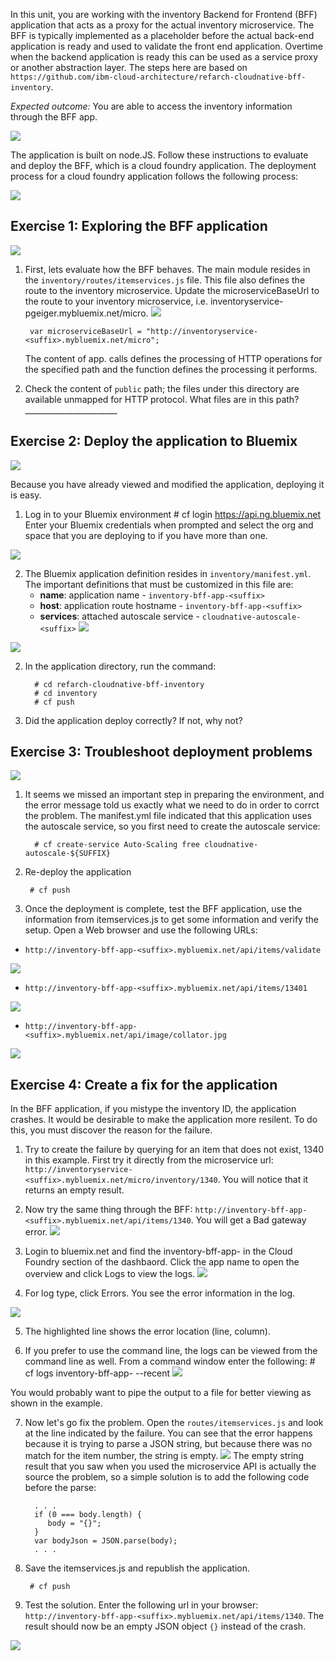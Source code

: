 In this unit, you are working with the inventory Backend for Frontend (BFF) application that acts as a proxy for the actual inventory microservice.
The BFF is typically implemented as a placeholder before the actual back-end application is ready and used to validate the front end application.
Overtime when the backend application is ready this can be used as a service proxy or another abstraction layer.
The steps here are based on `https://github.com/ibm-cloud-architecture/refarch-cloudnative-bff-inventory`.*Expected outcome:* You are able to access the inventory information through the BFF app.![](images/invbffarchitecture.png)The application is built on node.JS. Follow these instructions to evaluate and deploy the BFF, which is a cloud foundry application. The deployment process for a cloud foundry application follows the following process:![](images/deploymentprocess.png)## Exercise 1: Exploring the BFF application ![](images/step1.png) 1. First, lets evaluate how the BFF behaves. The main module resides in the `inventory/routes/itemservices.js` file. This file also defines the route to the inventory microservice. Update the microserviceBaseUrl to the route to your inventory microservice, i.e. inventoryservice-pgeiger.mybluemix.net/micro.![](images/itemservicesfile.png)        var microserviceBaseUrl = "http://inventoryservice-<suffix>.mybluemix.net/micro";    The content of app.<METHOD> calls defines the processing of HTTP operations for the specified path and the function defines the processing it performs.2. Check the content of `public` path; the files under this directory are available unmapped for HTTP protocol. What files are in this path? _______________________## Exercise 2: Deploy the application to Bluemix ![](images/step2.png) Because you have already viewed and modified the application, deploying it is easy.1. Log in to your Bluemix environment
		  # cf login https://api.ng.bluemix.net Enter your Bluemix credentials when prompted and select the org and space that you are deploying to if you have more than one. ![](images/step3.png)2. The Bluemix application definition resides in `inventory/manifest.yml`. The important definitions that must be customized in this file are:   - **name**: application name - `inventory-bff-app-<suffix>`   - **host**: application route hostname - `inventory-bff-app-<suffix>`   - **services**: attached autoscale service - `cloudnative-autoscale-<suffix>` ![](images/inventorymanifest.png) ![](images/step4.png)2. In the application directory, run the command:         # cd refarch-cloudnative-bff-inventory         # cd inventory         # cf push3. Did the application deploy correctly? If not, why not?

## Exercise 3: Troubleshoot deployment problems![](images/step5.png)1. It seems we missed an important step in preparing the environment, and the error message told us exactly what we need to do in order to corrct the problem.  The manifest.yml file indicated that this application uses the autoscale service, so you first need to create the autoscale service:         # cf create-service Auto-Scaling free cloudnative-autoscale-${SUFFIX}2. Re-deploy the application

		# cf push2. Once the deployment is complete, test the BFF application, use the information from itemservices.js to get some information and verify the setup. Open a Web browser and use the following URLs: - `http://inventory-bff-app-<suffix>.mybluemix.net/api/items/validate` ![](images/validation.png)   - `http://inventory-bff-app-<suffix>.mybluemix.net/api/items/13401` ![](images/item13401.png) - `http://inventory-bff-app-<suffix>.mybluemix.net/api/image/collator.jpg` ![](images/collator.png)## Exercise 4: Create a fix for the applicationIn the BFF application, if you mistype the inventory ID, the application crashes.
It would be desirable to make the application more resilent. To do this, you must discover the reason for the failure.1. Try to create the failure by querying for an item that does not exist, 1340 in this example. First try it directly from the microservice url: `http://inventoryservice-<suffix>.mybluemix.net/micro/inventory/1340`.
You will notice that it returns an empty result.2. Now try the same thing through the BFF: `http://inventory-bff-app-<suffix>.mybluemix.net/api/items/1340`. You will get a Bad     gateway error. ![](images/badgateway.png)3. Login to bluemix.net and find the inventory-bff-app-<suffix/> in the Cloud Foundry section of the dashbaord.  Click the app name to open the overview and click Logs to view the logs.![](images/logs.png)

4. For log type, click Errors. You see the error information in the log.

  ![](images/crash.png)5. The highlighted line shows the error location (line, column).

6. If you prefer to use the command line, the logs can be viewed from the command line as well. From a command window enter the following:
                # cf logs inventory-bff-app-<suffix> --recent
 ![](images/cflogs.png)

 You would probably want to pipe the output to a file for better viewing as shown in the example.

7. Now let's go fix the problem. Open the `routes/itemservices.js` and look at the line indicated by the failure.
You can see that the error happens because it is trying to parse a JSON string, but because there was no match for the item number, the string is empty.
![](images/itemservices.png)The empty string result that you saw when you used the microservice API is actually the source the problem, so a simple solution is to add the following code before the parse:         . . .         if (0 === body.length) {            body = "{}";         }         var bodyJson = JSON.parse(body);         . . .5. Save the itemservices.js and republish the application.        # cf push2.  Test the solution. Enter the following url in your browser: `http://inventory-bff-app-<suffix>.mybluemix.net/api/items/1340`. The result should now be an empty JSON object `{}` instead of the crash.  ![](images/fix.png)